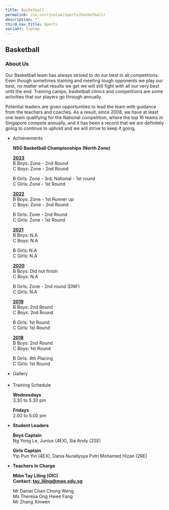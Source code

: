 ```yaml
---
title: Basketball
permalink: /co-curriculum/sports/basketball/
description: ""
third_nav_title: Sports
variant: tiptap
---
```

<h2>Basketball</h2>
<h3>About Us</h3>
<p>Our Basketball team has always strived to do our best in all competitions.
Even though sometimes training and meeting tough opponents we play our
best, no matter what results we get we will still fight with all our very
best until the end. Training camps, basketball clinics and competitions
are some activities that our players go through annually.</p>
<p>Potential leaders are given opportunities to lead the team with guidance
from the teachers and coaches. As a result, since 2008, we have at least
one team qualifying for the National competition, where the top 16 teams
in Singapore compete annually, and it has been a record that we are definitely
going to continue to uphold and we will strive to keep it going.&nbsp;</p>
<ul>
<li>
<p>Achievements</p>
<p><strong>NSG Basketball Championships (North Zone)</strong>
</p>
<p><strong><u>2023<br></u></strong>B Boys: Zone - 2nd Round
<br>C Boys: Zone - 2nd Round</p>
<p>B Girls: Zone - 3rd; National - 1st round
<br>C Girls: Zone - 1st Round</p>
<p><strong><u>2022<br></u></strong>B Boys: Zone - 1st Runner up
<br>C Boys: Zone - 2nd Round</p>
<p>B Girls: Zone - 2nd Round
<br>C Girls: Zone - 1st Round</p>
<p><strong><u>2021<br></u></strong>B Boys: N.A
<br>C Boys: N.A</p>
<p>B Girls: N.A
<br>C Girls: N.A</p>
<p><strong><u>2020<br></u></strong>B Boys: Did not finish
<br>C Boys: N.A</p>
<p>B Girls: Zone - 2nd round (DNF)
<br>C Girls: N.A</p>
<p><strong><u>2019<br></u></strong>B Boys: 2nd Round&nbsp;
<br>C Boys: 2nd Round</p>
<p>B Girls: 1st Round
<br>C Girls: 1st Round</p>
<p><strong><u>2018<br></u></strong>B Boys: 2nd Round&nbsp;
<br>C Boys: 1st Round</p>
<p>B Girls: 4th Placing
<br>C Girls: 1st Round</p>
</li>
<li>
<p>Gallery</p>
<h4></h4>
</li>
<li>
<p>Training Schedule</p>
<p><strong>Wednesdays</strong>
<br>3.30 to 5.30 pm</p>
<p><strong>Fridays<br></strong>2.00 to 5.00 pm</p>
<p></p>
</li>
<li>
<p><strong>Student Leaders</strong>
</p>
<p><strong>Boys Captain<br></strong>Ng Yong Le, Junius (4EX), Sia Andy (2SE)</p>
<p><strong>Girls Captain<br> </strong>Yip Pun Yin (4EX), Dania Nurallysya
Putri Mohamed Hizan (2RE)</p>
</li>
<li>
<p><strong>Teachers In Charge</strong>
</p>
<p><strong>Mdm Tay Liling (OIC)<br>Contact:&nbsp;<a href="mailto:tay_liling@moe.edu.sg" rel="noopener noreferrer nofollow" target="">tay_liling@moe.edu.sg</a></strong>
</p>
<p>Mr Daniel Chan Chong Weng
<br>Ms Theresa Ong Hwee Fang
<br>Mr Zhang Xinwen</p>
</li>
</ul>
<p></p>